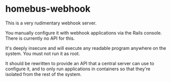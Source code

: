 # homebus-webhook

This is a very rudimentary webhook server.

You manually configure it with webhook applications via the Rails
console. There is currently no API for this.

It's deeply insecure and will execute any readable program anywhere on
the system. You must not run it as root.

It should be rewritten to provide an API that a central server can use
to configure it, and to only run applications in containers so that
they're isolated from the rest of the system.
